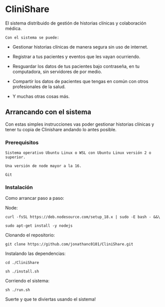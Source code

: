 # CliniShare

El sistema distribuido de gestión de historias clínicas y colaboración médica.

    Con el sistema se puede:
*   Gestionar historias clínicas de manera segura sin uso de internet.

*   Registrar a tus pacientes y eventos que les vayan ocurriendo.

*   Resguardar los datos de tus pacientes bajo contraseña, en tu computadora, sin servidores de por medio.

*   Compartir los datos de pacientes que tengas en común con otros profesionales de la salud.

*   Y muchas otras cosas más.

## Arrancando con el sistema

Con estas simples instrucciones vas poder gestionar historias clínicas y tener tu copia de Clinishare andando lo antes posible.


### Prerequisitos

```
Sistema operativo Ubuntu Linux o WSL con Ubuntu Linux versión 2 o superior.

Una versión de node mayor a la 16.

Git
```

### Instalación

Como arrancar paso a paso:

Node:

```
curl -fsSL https://deb.nodesource.com/setup_18.x | sudo -E bash - &&\

sudo apt-get install -y nodejs
```

Clonando el repositorio:

```
git clone https://github.com/jonathanc0101/CliniShare.git
```

Instalando las dependencias:

```
cd ./CliniShare

sh ./install.sh
```

Corriendo el sistema:
```
sh ./run.sh
```





Suerte y que te diviertas usando el sistema!